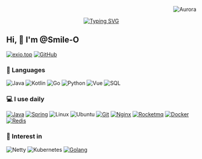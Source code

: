 <p align="right"> <img src="https://komarev.com/ghpvc/?username=Smile-O&label=Profile%20views&color=0e75b6&style=flat" alt="Aurora" /> </p>


<div align="center">
  <a href="https://exio.top/">
    <img src="https://readme-typing-svg.demolab.com?font=Fira+Code&pause=1000&color=008c8c&width=435&lines=热爱可抵岁月漫长！;让正确的事情持续发生！&center=true&size=27" alt="Typing SVG" />
  </a>
</div>

## Hi, 👋 I'm @Smile-O

[![exio.top](https://img.shields.io/badge/-exio.top-00A98F?&logo=About.me&logoColor=FFFFFF)](https://exio.top/) 
[![GitHub](https://img.shields.io/badge/-GitHub-181717?&logo=GitHub)](https://github.com/Smile-O)


### 🚀 Languages

![Java](https://img.shields.io/badge/-Java-000?&logo=OpenJDK)
![Kotlin](https://img.shields.io/badge/-Kotlin-000?&logo=Kotlin)
![Go](https://img.shields.io/badge/-Go-000?&logo=C%2B%2B&logoColor=00599C)
![Python](https://img.shields.io/badge/-Python-000?&logo=python)
![Vue](https://img.shields.io/badge/Vue.js-35495E?logo=vue.js&logoColor=4FC08D)
![SQL](https://img.shields.io/badge/-SQL-000?&logo=sqlite&logoColor=003b57)


### 💻 I use daily

[![Java](https://img.shields.io/badge/-Java-000?&logo=OpenJDK)](https://exio.top/)
[![Spring](https://img.shields.io/badge/SpringBoot-35495E?logo=Spring&logoColor=4FC08D)](https://exio.top/)
![Linux](https://img.shields.io/badge/-Linux-000?&logo=Linux&logoColor=3ddc84)
![Ubuntu](https://img.shields.io/badge/-Ubuntu-000?&logo=Ubuntu)
[![Git](https://img.shields.io/badge/-Git-000000?logo=git&logoColor=FF7043)](https://exio.top/)
[![Nginx](https://img.shields.io/badge/-Nginx-F6C915?logo=nginx&logoColor=029137)](https://exio.top/)
[![Rocketmq](https://img.shields.io/badge/-Rocketmq-7A1FA2?logo=rocketmq&logoColor=FC8019)](https://exio.top/)
[![Docker](https://img.shields.io/badge/docker-20232A?logo=docker&logoColor=61DAFB)](https://exio.top/)
[![Redis](https://img.shields.io/badge/-Redis-F6C915?logo=Redis&logoColor=F16061)](https://exio.top/)


### 🌱 Interest in

![Netty](https://img.shields.io/badge/-Netty-000?&logo=netty&logoColor=5D4F85)
![Kubernetes](https://img.shields.io/badge/-Kubernetes%23-000?&logo=Kubernetes&logoColor=239120)
[![Golang](https://img.shields.io/badge/-Golang-02569B?logo=go&logoColor=00ACC1)](https://exio.top/)


